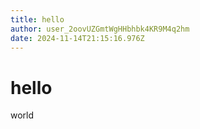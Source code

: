 ```yaml
---
title: hello
author: user_2oovUZGmtWgHHbhbk4KR9M4q2hm
date: 2024-11-14T21:15:16.976Z
---
```


# hello

world
